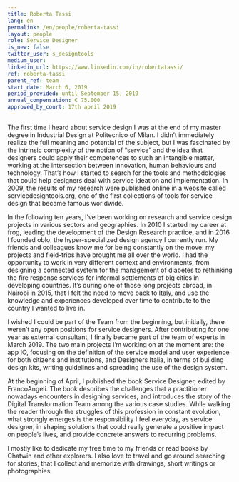 ```yaml
---
title: Roberta Tassi
lang: en
permalink: /en/people/roberta-tassi
layout: people
role: Service Designer
is_new: false
twitter_user: s_designtools
medium_user:
linkedin_url: https://www.linkedin.com/in/robertatassi/
ref: roberta-tassi
parent_ref: team
start_date: March 6, 2019
period_provided: until September 15, 2019
annual_compensation: € 75.000
approved_by_court: 17th april 2019
---
```

The first time I heard about service design I was at the end of my master degree in Industrial Design at Politecnico of Milan. I didn’t immediately realize the full meaning and potential of the subject, but I was fascinated by the intrinsic complexity of the notion of “service” and the idea that designers could apply their competences to such an intangible matter, working at the intersection between innovation, human behaviours and technology. That’s how I started to search for the tools and methodologies that could help designers deal with service ideation and implementation. In 2009, the results of my research were published online in a website called servicedesigntools.org, one of the first collections of tools for service design that became famous worldwide.

In the following ten years, I’ve been working on research and service design projects in various sectors and geographies. In 2010 I started my career at frog, leading the development of the Design Research practice, and in 2016 I founded oblo, the hyper-specialized design agency I currently run. My friends and colleagues know me for being constantly on the move: my projects and field-trips have brought me all over the world. I had the opportunity to work in very different context and environments, from designing a connected system for the management of diabetes to rethinking the fire response services for informal settlements of big cities in developing countries. It’s during one of those long projects abroad, in Nairobi in 2015, that I felt the need to move back to Italy, and use the knowledge and experiences developed over time to contribute to the country I wanted to live in. 

I wished I could be part of the Team from the beginning, but initially, there weren’t any open positions for service designers. After contributing for one year as external consultant, I finally became part of the team of experts in March 2019. The two main projects I’m working on at the moment are: the app IO, focusing on the definition of the service model and user experience for both citizens and institutions, and Designers Italia, in terms of building design kits, writing guidelines and spreading the use of the design system.

At the beginning of April, I published the book Service Designer, edited by FrancoAngeli. The book describes the challenges that a practitioner nowadays encounters in designing services, and introduces the story of the Digital Transformation Team among the various case studies. While walking the reader through the struggles of this profession in constant evolution, what strongly emerges is the responsibility I feel everyday, as service designer, in shaping solutions that could really generate a positive impact on people’s lives, and provide concrete answers to recurring problems.

I mostly like to dedicate my free time to my friends or read books by Chatwin and other explorers. I also love to travel and go around searching for stories, that I collect and memorize with drawings, short writings or photographies. 

